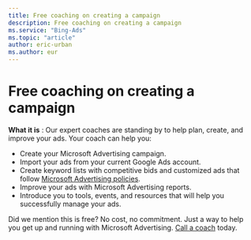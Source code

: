 ```yaml
---
title: Free coaching on creating a campaign
description: Free coaching on creating a campaign
ms.service: "Bing-Ads"
ms.topic: "article"
author: eric-urban
ms.author: eur
---
```


# Free coaching on creating a campaign

**What it is** : Our expert coaches are standing by to help plan, create, and improve your ads. Your coach can help you:

- Create your Microsoft Advertising campaign.
- Import your ads from your current Google Ads account.
- Create keyword lists with competitive bids and customized ads that follow [Microsoft Advertising policies](../hlp_BA_CONC_EditorialGuidelines.md).
- Improve your ads with Microsoft Advertising reports.
- Introduce you to tools, events, and resources that will help you successfully manage your ads.

Did we mention this is free? No cost, no commitment. Just a way to help you get up and running with Microsoft Advertising. [Call a coach](https://go.microsoft.com/fwlink?LinkId=398320) today.


